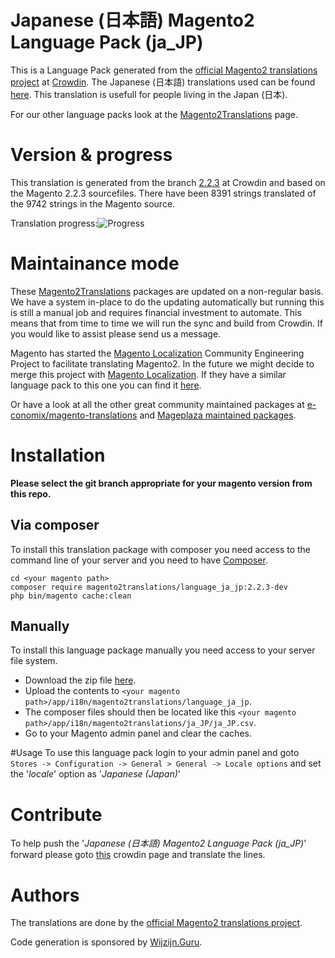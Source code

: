 # Japanese (日本語) Magento2 Language Pack (ja_JP)
This is a Language Pack generated from the [official Magento2 translations project](https://crowdin.com/project/magento-2) at [Crowdin](https://crowdin.com).
The Japanese (日本語) translations used can be found [here](https://crowdin.com/project/magento-2/ja).
This translation is usefull for people living in the Japan (日本).

For our other language packs look at the [Magento2Translations](http://magento2translations.github.io/) page.

# Version & progress
This translation is generated from the branch [2.2.3](https://crowdin.com/project/magento-2/ja#/2.2.3) at Crowdin and based on the Magento 2.2.3 sourcefiles.
There have been  8391 strings translated of the 9742 strings in the Magento source.

Translation progress:![Progress](http://progressed.io/bar/86)

# Maintainance mode
These [Magento2Translations](http://magento2translations.github.io/) packages are updated on a non-regular basis. We have a system in-place to do the updating automatically but running this is still a manual job and requires financial investment to automate.
This means that from time to time we will run the sync and build from Crowdin. If you would like to assist please send us a message.

Magento has started the [Magento Localization](https://github.com/magento-l10n) Community Engineering Project to facilitate translating Magento2.
In the future we might decide to merge this project with [Magento Localization](https://github.com/magento-l10n).
If they have a similar language pack to this one you can find it [here](https://github.com/magento-l10n/language-ja_JP).

Or have a look at all the other great community maintained packages at [e-conomix/magento-translations](https://github.com/e-conomix/magento-translations) and [Mageplaza maintained packages](https://github.com/mageplaza?q=language).

# Installation
**Please select the git branch appropriate for your magento version from this repo.**
## Via composer
To install this translation package with composer you need access to the command line of your server and you need to have [Composer](https://getcomposer.org).
```
cd <your magento path>
composer require magento2translations/language_ja_jp:2.2.3-dev
php bin/magento cache:clean
```
## Manually
To install this language package manually you need access to your server file system.
* Download the zip file [here](https://github.com/Magento2Translations/language_ja_jp/archive/2.2.3.zip).
* Upload the contents to `<your magento path>/app/i18n/magento2translations/language_ja_jp`.
* The composer files should then be located like this `<your magento path>/app/i18n/magento2translations/ja_JP/ja_JP.csv`.
* Go to your Magento admin panel and clear the caches.

#Usage
To use this language pack login to your admin panel and goto `Stores -> Configuration -> General > General -> Locale options` and set the '*locale*' option as '*Japanese (Japan)*'

# Contribute
To help push the '*Japanese (日本語) Magento2 Language Pack (ja_JP)*' forward please goto [this](https://crowdin.com/project/magento-2/ja) crowdin page and translate the lines.

# Authors
The translations are done by the [official Magento2 translations project](https://crowdin.com/project/magento-2).

Code generation is sponsored by [Wijzijn.Guru](http://www.wijzijn.guru/).
